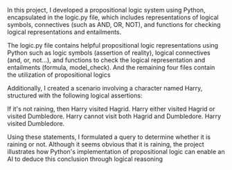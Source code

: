 In this project, I developed a propositional logic system using Python, encapsulated in the logic.py file, which includes representations
of logical symbols, connectives (such as AND, OR, NOT), and functions for checking logical representations and entailments.

The logic.py file contains helpful propositional logic representations using Python such as logic symbols (assertion of reality), 
logical connectives (and, or, not...), and functions to check the logical representation and entailments (formula, model_check). 
And the remaining four files contain the utilization of propositional logics

Additionally, I created a scenario involving a character named Harry, structured with the following logical assertions:

If it's not raining, then Harry visited Hagrid.
Harry either visited Hagrid or visited Dumbledore.
Harry cannot visit both Hagrid and Dumbledore.
Harry visited Dumbledore.

Using these statements, I formulated a query to determine whether it is raining or not. Although it seems obvious that it is raining,
the project illustrates how Python's implementation of propositional logic can enable an AI to deduce this conclusion through logical reasoning
